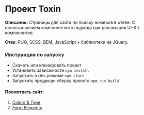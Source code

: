 # Проект Toxin

**Описание:** Страницы для сайта по поиску номеров в отеле. С использованием компонентного подхода при реализации UI-Kit компонентов.

**Стек:** PUG, SCSS, BEM, JavaScript + библиотеки на JQuery.

### Инструкция по запуску

-   Скачать или клонировать проект
-   Установить зависимости `npm install`
-   Запустить в dev режиме `npm start`
-   Запустить продакшн сборку проекта `npm run build`

#### Посмотреть сайт:

1. [Colors & Type](https://sergeless.github.io/toxin/colors)
2. [Form Elements](https://sergeless.github.io/toxin/elements)
